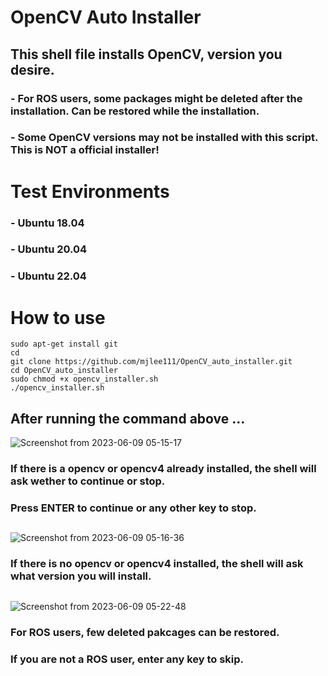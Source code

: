 # OpenCV Auto Installer
## This shell file installs OpenCV, version you desire.
### - For ROS users, some packages might be deleted after the installation. Can be restored while the installation.
### - Some OpenCV versions may not be installed with this script. This is NOT a official installer!

# Test Environments
### - Ubuntu 18.04
### - Ubuntu 20.04
### - Ubuntu 22.04 
###
# How to use
```shell
sudo apt-get install git 
cd
git clone https://github.com/mjlee111/OpenCV_auto_installer.git
cd OpenCV_auto_installer
sudo chmod +x opencv_installer.sh
./opencv_installer.sh
```
## After running the command above ...
![Screenshot from 2023-06-09 05-15-17](https://github.com/mjlee111/OpenCV_auto_installer/assets/66550892/0cf6783c-baa5-4615-89bf-ca2449aa533e)
### If there is a opencv or opencv4 already installed, the shell will ask wether to continue or stop. 
### Press ENTER to continue or any other key to stop.
##
###
###
![Screenshot from 2023-06-09 05-16-36](https://github.com/mjlee111/OpenCV_auto_installer/assets/66550892/1c1be558-2509-4005-bd9a-470a08d89088)
### If there is no opencv or opencv4 installed, the shell will ask what version you will install. 
##
###
###
![Screenshot from 2023-06-09 05-22-48](https://github.com/mjlee111/OpenCV_auto_installer/assets/66550892/23b1d725-429c-4d04-9262-9c930638b0cf)
### For ROS users, few deleted pakcages can be restored.
### If you are not a ROS user, enter any key to skip.



